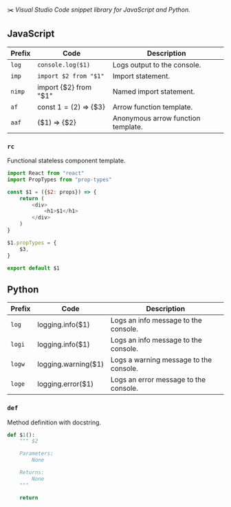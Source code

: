 ✂️ _Visual Studio Code snippet library for JavaScript and Python._

## JavaScript

| Prefix | Code                     | Description                        |
| ------ | ------------------------ | ---------------------------------- |
| `log`  | `console.log($1)`        | Logs output to the console.        |
| `imp`  | `import $2 from "$1"`    | Import statement.                  |
| `nimp` | import {$2} from "$1"    | Named import statement.            |
| `af`   | const $1 = ($2) => {\$3} | Arrow function template.           |
| `aaf`  | ($1) => {$2}             | Anonymous arrow function template. |

### `rc`

Functional stateless component template.

```javascript
import React from "react"
import PropTypes from "prop-types"

const $1 = ({$2: props}) => {
    return (
        <div>
            <h1>$1</h1>
        </div>
    )
}

$1.propTypes = {
    $3,
}

export default $1
```

## Python

| Prefix | Code                 | Description                            |
| ------ | -------------------- | -------------------------------------- |
| `log`  | logging.info(\$1)    | Logs an info message to the console.   |
| `logi` | logging.info(\$1)    | Logs an info message to the console.   |
| `logw` | logging.warning(\$1) | Logs a warning message to the console. |
| `loge` | logging.error(\$1)   | Logs an error message to the console.  |

### `def`

Method definition with docstring.

```python
def $1():
    """ $2

    Parameters:
        None

    Returns:
        None
    """

    return
```
